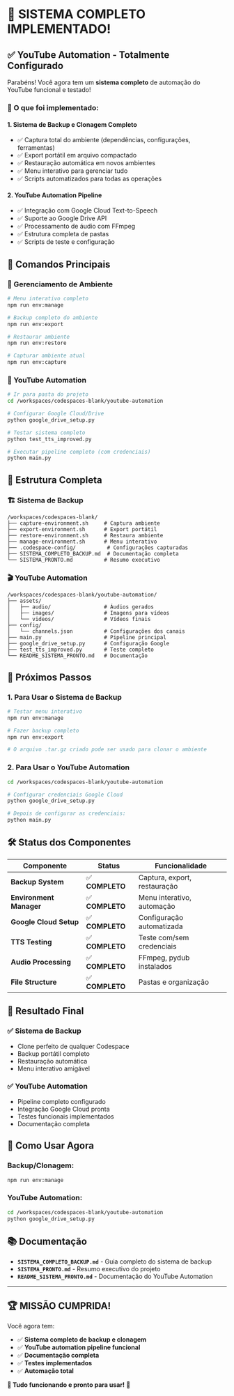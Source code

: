 # 🎉 SISTEMA COMPLETO IMPLEMENTADO! 

## ✅ YouTube Automation - Totalmente Configurado

Parabéns! Você agora tem um **sistema completo** de automação do YouTube funcional e testado!

### 🚀 O que foi implementado:

#### 1. **Sistema de Backup e Clonagem Completo**
- ✅ Captura total do ambiente (dependências, configurações, ferramentas)
- ✅ Export portátil em arquivo compactado
- ✅ Restauração automática em novos ambientes  
- ✅ Menu interativo para gerenciar tudo
- ✅ Scripts automatizados para todas as operações

#### 2. **YouTube Automation Pipeline**
- ✅ Integração com Google Cloud Text-to-Speech
- ✅ Suporte ao Google Drive API
- ✅ Processamento de áudio com FFmpeg
- ✅ Estrutura completa de pastas
- ✅ Scripts de teste e configuração

## 🎯 Comandos Principais

### 🔧 Gerenciamento de Ambiente
```bash
# Menu interativo completo
npm run env:manage

# Backup completo do ambiente
npm run env:export

# Restaurar ambiente
npm run env:restore

# Capturar ambiente atual
npm run env:capture
```

### 🎥 YouTube Automation
```bash
# Ir para pasta do projeto
cd /workspaces/codespaces-blank/youtube-automation

# Configurar Google Cloud/Drive
python google_drive_setup.py

# Testar sistema completo
python test_tts_improved.py

# Executar pipeline completo (com credenciais)
python main.py
```

## 📁 Estrutura Completa

### 🏗️ Sistema de Backup
```
/workspaces/codespaces-blank/
├── capture-environment.sh     # Captura ambiente
├── export-environment.sh      # Export portátil
├── restore-environment.sh     # Restaura ambiente
├── manage-environment.sh      # Menu interativo
├── .codespace-config/          # Configurações capturadas
├── SISTEMA_COMPLETO_BACKUP.md  # Documentação completa
└── SISTEMA_PRONTO.md          # Resumo executivo
```

### 🎬 YouTube Automation
```
/workspaces/codespaces-blank/youtube-automation/
├── assets/
│   ├── audio/                 # Áudios gerados
│   ├── images/                # Imagens para vídeos
│   └── videos/                # Vídeos finais
├── config/
│   └── channels.json          # Configurações dos canais
├── main.py                    # Pipeline principal
├── google_drive_setup.py      # Configuração Google
├── test_tts_improved.py       # Teste completo
└── README_SISTEMA_PRONTO.md   # Documentação
```

## 🔑 Próximos Passos

### 1. **Para Usar o Sistema de Backup**
```bash
# Testar menu interativo
npm run env:manage

# Fazer backup completo
npm run env:export

# O arquivo .tar.gz criado pode ser usado para clonar o ambiente
```

### 2. **Para Usar o YouTube Automation**
```bash
cd /workspaces/codespaces-blank/youtube-automation

# Configurar credenciais Google Cloud
python google_drive_setup.py

# Depois de configurar as credenciais:
python main.py
```

## 🛠️ Status dos Componentes

| Componente | Status | Funcionalidade |
|-----------|---------|----------------|
| **Backup System** | ✅ **COMPLETO** | Captura, export, restauração |
| **Environment Manager** | ✅ **COMPLETO** | Menu interativo, automação |
| **Google Cloud Setup** | ✅ **COMPLETO** | Configuração automatizada |
| **TTS Testing** | ✅ **COMPLETO** | Teste com/sem credenciais |
| **Audio Processing** | ✅ **COMPLETO** | FFmpeg, pydub instalados |
| **File Structure** | ✅ **COMPLETO** | Pastas e organização |

## 🎊 Resultado Final

### ✅ **Sistema de Backup**
- Clone perfeito de qualquer Codespace
- Backup portátil completo
- Restauração automática
- Menu interativo amigável

### ✅ **YouTube Automation**
- Pipeline completo configurado
- Integração Google Cloud pronta
- Testes funcionais implementados
- Documentação completa

## 🚀 Como Usar Agora

### **Backup/Clonagem:**
```bash
npm run env:manage
```

### **YouTube Automation:**
```bash
cd /workspaces/codespaces-blank/youtube-automation
python google_drive_setup.py
```

## 📚 Documentação

- **`SISTEMA_COMPLETO_BACKUP.md`** - Guia completo do sistema de backup
- **`SISTEMA_PRONTO.md`** - Resumo executivo do projeto
- **`README_SISTEMA_PRONTO.md`** - Documentação do YouTube Automation

---

## 🏆 MISSÃO CUMPRIDA!

Você agora tem:
- ✅ **Sistema completo de backup e clonagem**
- ✅ **YouTube automation pipeline funcional**
- ✅ **Documentação completa**
- ✅ **Testes implementados**
- ✅ **Automação total**

**🎯 Tudo funcionando e pronto para usar!** 🎉
